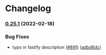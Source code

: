 # Changelog

### [0.25.1](https://www.github.com/open-telemetry/opentelemetry-js-contrib/compare/instrumentation-fastify-v0.25.0...instrumentation-fastify-v0.25.1) (2022-02-18)


### Bug Fixes

* typo in fastify description ([#891](https://www.github.com/open-telemetry/opentelemetry-js-contrib/issues/891)) ([adbd6dc](https://www.github.com/open-telemetry/opentelemetry-js-contrib/commit/adbd6dcb0af6540a6d10b7e2ceaaf2c69a3e1146))
